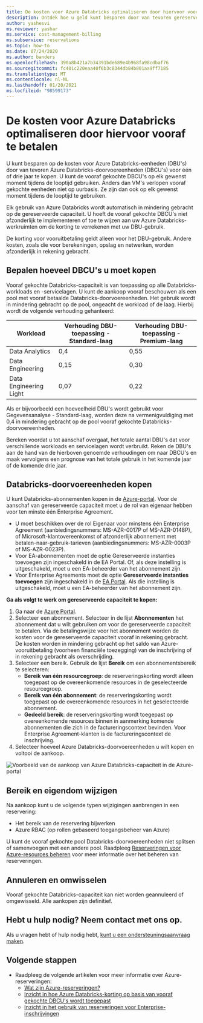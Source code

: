 ```yaml
---
title: De kosten voor Azure Databricks optimaliseren door hiervoor vooraf te betalen
description: Ontdek hoe u geld kunt besparen door van tevoren gereserveerde capaciteit voor Azure Databricks te kopen.
author: yashesvi
ms.reviewer: yashar
ms.service: cost-management-billing
ms.subservice: reservations
ms.topic: how-to
ms.date: 07/24/2020
ms.author: banders
ms.openlocfilehash: 390a8b421a7b34391bde689e4b968fa98cdbaf76
ms.sourcegitcommit: fc401c220eaa40f6b3c8344db84b801aa9ff7185
ms.translationtype: MT
ms.contentlocale: nl-NL
ms.lasthandoff: 01/20/2021
ms.locfileid: "98599173"
---
```

# <a name="optimize-azure-databricks-costs-with-a-pre-purchase"></a>De kosten voor Azure Databricks optimaliseren door hiervoor vooraf te betalen

U kunt besparen op de kosten voor Azure Databricks-eenheden (DBU's) door van tevoren Azure Databricks-doorvoereenheden (DBCU's) voor één of drie jaar te kopen. U kunt de vooraf gekochte DBCU's op elk gewenst moment tijdens de looptijd gebruiken. Anders dan VM's verlopen vooraf gekochte eenheden niet op uurbasis. Ze zijn dan ook op elk gewenst moment tijdens de looptijd te gebruiken.

Elk gebruik van Azure Databricks wordt automatisch in mindering gebracht op de gereserveerde capaciteit. U hoeft de vooraf gekochte DBCU's niet afzonderlijk te implementeren of toe te wijzen aan uw Azure Databricks-werkruimten om de korting te verrekenen met uw DBU-gebruik.

De korting voor vooruitbetaling geldt alleen voor het DBU-gebruik. Andere kosten, zoals die voor berekeningen, opslag en netwerken, worden afzonderlijk in rekening gebracht.

## <a name="determine-the-right-size-to-buy"></a>Bepalen hoeveel DBCU's u moet kopen

Vooraf gekochte Databricks-capaciteit is van toepassing op alle Databricks-workloads en -servicelagen. U kunt de aankoop vooraf beschouwen als een pool met vooraf betaalde Databricks-doorvoereenheden. Het gebruik wordt in mindering gebracht op de pool, ongeacht de workload of de laag. Hierbij wordt de volgende verhouding gehanteerd:

| **Workload** | **Verhouding DBU-toepassing - Standard-laag** | **Verhouding DBU-toepassing - Premium-laag** |
| --- | --- | --- |
| Data Analytics | 0,4 | 0,55 |
| Data Engineering | 0,15 | 0,30 |
| Data Engineering Light | 0,07 | 0,22 |

Als er bijvoorbeeld een hoeveelheid DBU's wordt gebruikt voor Gegevensanalyse - Standard-laag, worden deze na vermenigvuldiging met 0,4 in mindering gebracht op de pool vooraf gekochte Databricks-doorvoereenheden.

Bereken voordat u tot aanschaf overgaat, het totale aantal DBU's dat voor verschillende workloads en servicelagen wordt verbruikt. Reken de DBU's aan de hand van de hierboven genoemde verhoudingen om naar DBCU's en maak vervolgens een prognose van het totale gebruik in het komende jaar of de komende drie jaar.

## <a name="purchase-databricks-commit-units"></a>Databricks-doorvoereenheden kopen

U kunt Databricks-abonnementen kopen in de [Azure-portal](https://portal.azure.com/#blade/Microsoft_Azure_Reservations/CreateBlade/referrer/documentation/filters/%7B%22reservedResourceType%22%3A%22Databricks%22%7D). Voor de aanschaf van gereserveerde capaciteit moet u de rol van eigenaar hebben voor ten minste één Enterprise Agreement.

- U moet beschikken over de rol Eigenaar voor minstens één Enterprise Agreement (aanbiedingsnummers: MS-AZR-0017P of MS-AZR-0148P), of Microsoft-klantovereenkomst of afzonderlijk abonnement met betalen-naar-gebruik-tarieven (aanbiedingsnummers: MS-AZR-0003P of MS-AZR-0023P).
- Voor EA-abonnementen moet de optie Gereserveerde instanties toevoegen zijn ingeschakeld in de EA Portal. Of, als deze instelling is uitgeschakeld, moet u een EA-beheerder van het abonnement zijn.
- Voor Enterprise Agreements moet de optie **Gereserveerde instanties toevoegen** zijn ingeschakeld in de [EA Portal](https://ea.azure.com/). Als die instelling is uitgeschakeld, moet u een EA-beheerder van het abonnement zijn.

**Ga als volgt te werk om gereserveerde capaciteit te kopen:**

1. Ga naar de [Azure Portal](https://portal.azure.com/#blade/Microsoft_Azure_Reservations/CreateBlade/referrer/documentation/filters/%7B%22reservedResourceType%22%3A%22Databricks%22%7D).
1. Selecteer een abonnement. Selecteer in de lijst **Abonnementen** het abonnement dat u wilt gebruiken om voor de gereserveerde capaciteit te betalen. Via de betalingswijze voor het abonnement worden de kosten voor de gereserveerde capaciteit vooraf in rekening gebracht. De kosten worden in mindering gebracht op het saldo van Azure-vooruitbetaling (voorheen financiële toezegging) van de inschrijving of in rekening gebracht als overschrijding.
1. Selecteer een bereik. Gebruik de lijst **Bereik** om een abonnementsbereik te selecteren:
    - **Bereik van één resourcegroep**: de reserveringskorting wordt alleen toegepast op de overeenkomende resources in de geselecteerde resourcegroep.
    - **Bereik van één abonnement**: de reserveringskorting wordt toegepast op de overeenkomende resources in het geselecteerde abonnement.
    - **Gedeeld bereik**: de reserveringskorting wordt toegepast op overeenkomende resources binnen in aanmerking komende abonnementen die zich in de factureringscontext bevinden. Voor Enterprise Agreement-klanten is de factureringscontext de inschrijving.
1. Selecteer hoeveel Azure Databricks-doorvoereenheden u wilt kopen en voltooi de aankoop.


![Voorbeeld van de aankoop van Azure Databricks-capaciteit in de Azure-portal](./media/prepay-databricks-reserved-capacity/data-bricks-pre-purchase.png)

## <a name="change-scope-and-ownership"></a>Bereik en eigendom wijzigen

Na aankoop kunt u de volgende typen wijzigingen aanbrengen in een reservering:

- Het bereik van de reservering bijwerken
- Azure RBAC (op rollen gebaseerd toegangsbeheer van Azure)

U kunt de vooraf gekochte pool Databricks-doorvoereenheden niet splitsen of samenvoegen met een andere pool. Raadpleeg [Reserveringen voor Azure-resources beheren](manage-reserved-vm-instance.md) voor meer informatie over het beheren van reserveringen.

## <a name="cancellations-and-exchanges"></a>Annuleren en omwisselen

Vooraf gekochte Databricks-capaciteit kan niet worden geannuleerd of omgewisseld. Alle aankopen zijn definitief.

## <a name="need-help-contact-us"></a>Hebt u hulp nodig? Neem contact met ons op.

Als u vragen hebt of hulp nodig hebt, [kunt u een ondersteuningsaanvraag maken](https://portal.azure.com/#blade/Microsoft_Azure_Support/HelpAndSupportBlade/newsupportrequest).

## <a name="next-steps"></a>Volgende stappen

- Raadpleeg de volgende artikelen voor meer informatie over Azure-reserveringen:
  - [Wat zijn Azure-reserveringen?](save-compute-costs-reservations.md)
  - [Inzicht in hoe Azure Databricks-korting op basis van vooraf gekochte DBCU's wordt toegepast](reservation-discount-databricks.md)
  - [Inzicht in het gebruik van reserveringen voor Enterprise-inschrijvingen](understand-reserved-instance-usage-ea.md)
